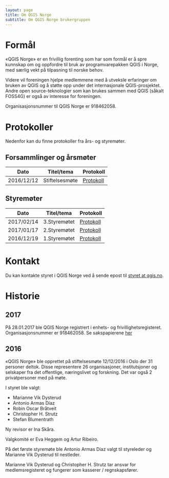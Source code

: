 ```yaml
---
layout: page
title: Om QGIS Norge
subtitle: Om QGIS Norge brukergruppen
---
```


# Formål
«QGIS Norge» er en frivillig forenting som har som formål er å spre kunnskap 
om og oppfordre til bruk av programvarepakken QGIS i Norge, med særlig vekt 
på tilpasning til norske behov.

Videre vil foreningen hjelpe medlemmene med å utveksle erfaringer 
om bruken av QGIS og å støtte opp under det internasjonale QGIS-prosjektet.
Andre open source-teknologier som kan brukes sammen med QGIS (såkalt FOSS4G) 
er også av interesse for foreningen.

Organisasjonsnummer til QGIS Norge er 918462058.

# Protokoller
Nedenfor kan du finne protokoller fra års- og styremøter.

## Forsammlinger og årsmøter

|Dato|Titel/tema|Protokoll|
|----|----------|---------|
|2016/12/12|Stiftelsesmøte|[Protokoll](https://github.com/qgisnorge/qgisnorge.github.io/blob/master/dokumenter/Stiftelsesmoete_QGIS_Norge.pdf)|

## Styremøter

|Dato|Titel/tema|Protokoll|
|----|----------|---------|
|2017/02/14|3.Styremøtet|[Protokoll](https://github.com/qgisnorge/qgisnorge.github.io/blob/master/dokumenter/styremoeter/2017_02_14_QGIS_Norge_Styremoete_0003.docx)|
|2017/01/17|2.Styremøtet|[Protokoll](https://github.com/qgisnorge/qgisnorge.github.io/blob/master/dokumenter/styremoeter/2017_01_17_QGIS_Norge_Styremoete_0002.docx)|
|2016/12/19|1.Styremøtet|[Protokoll](https://github.com/qgisnorge/qgisnorge.github.io/blob/master/dokumenter/styremoeter/2016_12_19_QGIS_Norge_Styremoete_0001.docx)|


# Kontakt
Du kan kontakte styret i QGIS Norge ved å sende epost til [styret at qgis.no](styret@qgis.no).

# Historie

## 2017

På 28.01.2017 ble QGIS Norge registrert i enhets- og 
frivillighetsregisteret. Organisasjonsnummer er 918462058.
Se sakspapierene [her](https://github.com/qgisnorge/qgisnorge.github.io/blob/master/dokumenter/registrering/)

## 2016

«QGIS Norge» ble opprettet på stiftelsesmøte 12/12/2016 
i Oslo der 31 personer deltok. Disse representere 26 organisasjoner, 
institutsjoner og selskaper fra det offentlige, næringslivet og forskning.
Det var også 2 privatpersoner med på møte. 

I styret ble valgt:

- Marianne Vik Dysterud
- Antonio Armas Díaz
- Robin Oscar Bråtveit
- Christopher H. Strutz
- Stefan Blumentrath

Ny revisor er Ina Skåra.

Valgkomité er Eva Heggem og Artur Ribeiro.

På det første styremøte ble Antonio Armas Diaz valgt til styreleder 
og Marianne Vik Dysterud til nestleder. 

Marianne Vik Dysterud og Christopher H. Strutz tar ansvar for 
medlemsregisteret og fungerer som kasserer / regnskapsfører.
